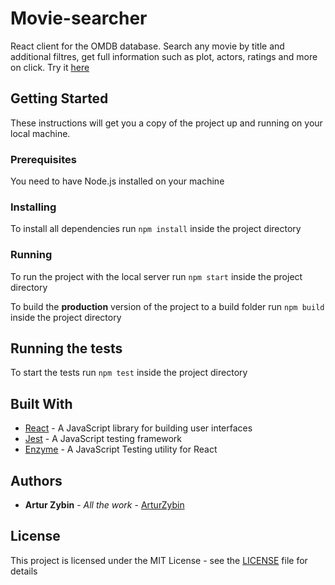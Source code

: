 # Movie-searcher

React client for the OMDB database. Search any movie by title and additional filtres, get full information such as plot, actors, ratings and more on click. Try it [here](https://arturzybin.github.io/movie-searcher/)

## Getting Started

These instructions will get you a copy of the project up and running on your local machine.


### Prerequisites

You need to have Node.js installed on your machine

### Installing

To install all dependencies run ```npm install``` inside the project directory

### Running

To run the project with the local server run ```npm start``` inside the project directory

To build the **production** version of the project to a build folder run ```npm build``` inside the project directory


## Running the tests

To start the tests run ```npm test``` inside the project directory


## Built With

* [React](https://reactjs.org/) - A JavaScript library for building user interfaces
* [Jest](https://jestjs.io) - A JavaScript testing framework
* [Enzyme](https://enzymejs.github.io/enzyme/) - A JavaScript Testing utility for React


## Authors

* **Artur Zybin** - *All the work* - [ArturZybin](https://github.com/ArturZybin)

## License

This project is licensed under the MIT License - see the [LICENSE](LICENSE) file for details
